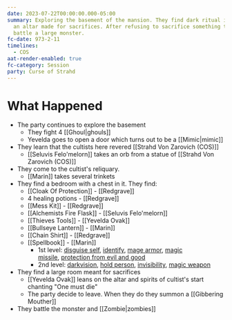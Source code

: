 ```yaml
---
date: 2023-07-22T00:00:00.000-05:00
summary: Exploring the basement of the mansion. They find dark ritual items and
  an altar made for sacrifices. After refusing to sacrifice something they
  battle a large monster.
fc-date: 973-2-11
timelines:
  - COS
aat-render-enabled: true
fc-category: Session
party: Curse of Strahd
---
```

# What Happened
- The party continues to explore the basement
	- They fight 4 [[Ghoul|ghouls]] 
	- Yevelda goes to open a door which turns out to be a [[Mimic|mimic]]
- They learn that the cultists here revered [[Strahd Von Zarovich (COS)]] 
	- [[Seluvis Felo'melorn]] takes an orb from a statue of [[Strahd Von Zarovich (COS)]] 
- They come to the cultist's reliquary.
	- [[Marin]] takes several trinkets
- They find a bedroom with a chest in it. They find:
	- [[Cloak Of Protection]] - [[Redgrave]] 
	- 4 healing potions - [[Redgrave]] 
	- [[Mess Kit]] - [[Redgrave]] 
	- [[Alchemists Fire Flask]] - [[Seluvis Felo'melorn]] 
	- [[Thieves Tools]] - [[Yevelda Ovak]] 
	- [[Bullseye Lantern]] - [[Marin]] 
	- [[Chain Shirt]] - [[Redgrave]] 
	- [[Spellbook]] - [[Marin]] 
		- 1st level: [disguise self](app://obsidian.md/5.%20Mechanics/Spells/Disguise%20Self.md), [identify](app://obsidian.md/5.%20Mechanics/Spells/Identify.md), [mage armor](app://obsidian.md/5.%20Mechanics/Spells/Mage%20Armor.md), [magic missile](app://obsidian.md/5.%20Mechanics/Spells/Magic%20Missile.md), [protection from evil and good](app://obsidian.md/5.%20Mechanics/Spells/Protection%20From%20Evil%20And%20Good.md)
		- 2nd level: [darkvision](app://obsidian.md/5.%20Mechanics/Spells/Darkvision.md), [hold person](app://obsidian.md/5.%20Mechanics/Spells/Hold%20Person.md), [invisibility](app://obsidian.md/5.%20Mechanics/Spells/Invisibility.md), [magic weapon](app://obsidian.md/5.%20Mechanics/Spells/Magic%20Weapon.md)
- They find a large room meant for sacrifices
	- [[Yevelda Ovak]] leans on the altar and spirits of cultist's start chanting "One must die"
	- The party decide to leave. When they do they summon a [[Gibbering Mouther]] 
- They battle the monster and [[Zombie|zombies]] 